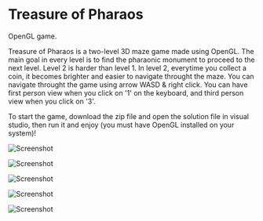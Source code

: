 # Treasure of Pharaos
OpenGL game.

Treasure of Pharaos is a two-level 3D maze game made using OpenGL. The main goal in every level is to find the pharaonic monument to proceed to the next level. Level 2 is harder than level 1. In level 2, everytime you collect a coin, it becomes brighter and easier to navigate throught the maze. You can navigate throught the game using arrow WASD & right click. You can have first person view when you click on '1' on the keyboard, and third person view when you click on '3'.

To start the game, download the zip file and open the solution file in visual studio, then run it and enjoy (you must have OpenGL installed on your system)!

![Screenshot](https://github.com/danielashrafk/treasure-of-pharaos/blob/master/textures/top%20-%201.png)

![Screenshot](https://github.com/danielashrafk/treasure-of-pharaos/blob/master/textures/top%205.png)

![Screenshot](https://github.com/danielashrafk/treasure-of-pharaos/blob/master/textures/top%20-%202.png)

![Screenshot](https://github.com/danielashrafk/treasure-of-pharaos/blob/master/textures/top%204.png)

![Screenshot](https://github.com/danielashrafk/treasure-of-pharaos/blob/master/textures/top%203.png)





